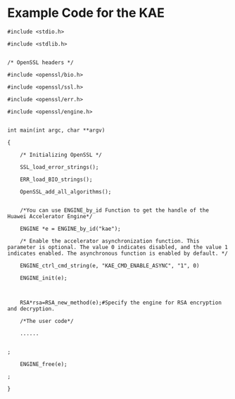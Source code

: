 # Example Code for the KAE<a name="EN-US_TOPIC_0231142827"></a>

```
#include <stdio.h> 
```

```
#include <stdlib.h> 
```

```

```

```
/* OpenSSL headers */ 
```

```
#include <openssl/bio.h> 
```

```
#include <openssl/ssl.h> 
```

```
#include <openssl/err.h> 
```

```
#include <openssl/engine.h> 
```

```

```

```
int main(int argc, char **argv) 
```

```
{ 
```

```
    /* Initializing OpenSSL */ 
```

```
    SSL_load_error_strings(); 
```

```
    ERR_load_BIO_strings(); 
```

```
    OpenSSL_add_all_algorithms(); 
```

```

```

```
    /*You can use ENGINE_by_id Function to get the handle of the Huawei Accelerator Engine*/ 
```

```
    ENGINE *e = ENGINE_by_id("kae"); 
```

```
    /* Enable the accelerator asynchronization function. This parameter is optional. The value 0 indicates disabled, and the value 1 indicates enabled. The asynchronous function is enabled by default. */
```

```
    ENGINE_ctrl_cmd_string(e, "KAE_CMD_ENABLE_ASYNC", "1", 0) 
```

```
    ENGINE_init(e); 
```

```
 
```

```
    RSA*rsa=RSA_new_method(e);#Specify the engine for RSA encryption and decryption.
```

```
    /*The user code*/ 
```

```
    ...... 
```

```

```

```
; 
```

```
    ENGINE_free(e); 
```

```
; 
```

```
}
```

